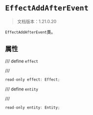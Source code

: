 # `EffectAddAfterEvent`

> 文档版本：1.21.0.20

`EffectAddAfterEvent`类。

## 属性

/// define
`effect`


///

```js
read-only effect: Effect;
```


/// define
`entity`


///

```js
read-only entity: Entity;
```

